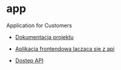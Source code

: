 # app
Application for Customers


+ [Dokumentacja projektu](https://docs.dombot.pl/)

+ [Aplikacja frontendowa laczaca sie z api](https://app.dombot.pl/)

+ [Dostep API](https://api.dombot.pl/)
